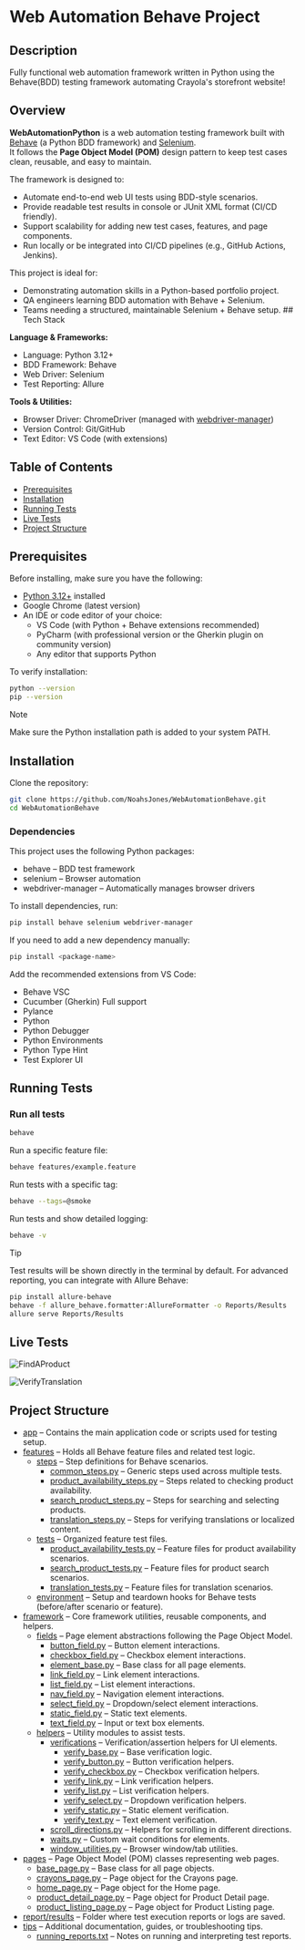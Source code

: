 
# Web Automation Behave Project

## Description

Fully functional web automation framework written in Python using the Behave(BDD) testing framework automating Crayola's storefront website!

## Overview

**WebAutomationPython** is a web automation testing framework built with [Behave](https://behave.readthedocs.io/en/stable/) (a Python BDD framework) and [Selenium](https://www.selenium.dev/).  
It follows the **Page Object Model (POM)** design pattern to keep test cases clean, reusable, and easy to maintain.  

The framework is designed to:  
- Automate end-to-end web UI tests using BDD-style scenarios.  
- Provide readable test results in console or JUnit XML format (CI/CD friendly).  
- Support scalability for adding new test cases, features, and page components.  
- Run locally or be integrated into CI/CD pipelines (e.g., GitHub Actions, Jenkins).  

This project is ideal for:  
- Demonstrating automation skills in a Python-based portfolio project.  
- QA engineers learning BDD automation with Behave + Selenium.  
- Teams needing a structured, maintainable Selenium + Behave setup. ## Tech Stack

**Language & Frameworks:**  
- Language: Python 3.12+  
- BDD Framework: Behave  
- Web Driver: Selenium  
- Test Reporting: Allure

**Tools & Utilities:**  
- Browser Driver: ChromeDriver (managed with [webdriver-manager](https://github.com/SergeyPirogov/webdriver_manager))  
- Version Control: Git/GitHub  
- Text Editor: VS Code (with extensions)
## Table of Contents

- [Prerequisites](#prerequisites)
- [Installation](#installation)
- [Running Tests](#running-tests)
- [Live Tests](#live-tests)
- [Project Structure](#project-structure)
## Prerequisites

Before installing, make sure you have the following:
- [Python 3.12+](https://www.python.org/downloads/) installed  
- Google Chrome (latest version)  
- An IDE or code editor of your choice:
  - VS Code (with Python + Behave extensions recommended)
  - PyCharm (with professional version or the Gherkin plugin on community version)
  - Any editor that supports Python

To verify installation:
```bash
python --version
pip --version
```
> [!NOTE]
> Make sure the Python installation path is added to your system PATH.

## Installation

Clone the repository:
```bash
git clone https://github.com/NoahsJones/WebAutomationBehave.git
cd WebAutomationBehave
```
### Dependencies

This project uses the following Python packages:
- behave – BDD test framework
- selenium – Browser automation
- webdriver-manager – Automatically manages browser drivers

To install dependencies, run:
```bash
pip install behave selenium webdriver-manager
```
If you need to add a new dependency manually:
```bash
pip install <package-name>
```
Add the recommended extensions from VS Code:
- Behave VSC
- Cucumber (Gherkin) Full support
- Pylance
- Python
- Python Debugger
- Python Environments 
- Python Type Hint
- Test Explorer UI
## Running Tests

### Run all tests
```bash
behave
```
Run a specific feature file:
```bash
behave features/example.feature
```
Run tests with a specific tag:
```bash
behave --tags=@smoke
```
Run tests and show detailed logging:
```bash
behave -v
```
> [!TIP]
> Test results will be shown directly in the terminal by default.
> For advanced reporting, you can integrate with Allure Behave:
```bash
pip install allure-behave
behave -f allure_behave.formatter:AllureFormatter -o Reports/Results
allure serve Reports/Results
```
## Live Tests

![FindAProduct](https://github.com/user-attachments/assets/abb69c90-276a-42be-b32a-afab4f4fbd61)

![VerifyTranslation](https://github.com/user-attachments/assets/3be2a3c7-ca7f-44f4-85e0-c7aaf4da5904)

## Project Structure

- [app](app/) – Contains the main application code or scripts used for testing setup.  
- [features](features/) – Holds all Behave feature files and related test logic.  
    - [steps](features/steps/) – Step definitions for Behave scenarios.  
        - [common_steps.py](features/steps/common_steps.py) – Generic steps used across multiple tests.  
        - [product_availability_steps.py](features/steps/product_availability_steps.py) – Steps related to checking product availability.  
        - [search_product_steps.py](features/steps/search_product_steps.py) – Steps for searching and selecting products.  
        - [translation_steps.py](features/steps/translation_steps.py) – Steps for verifying translations or localized content.  
    - [tests](features/tests/) – Organized feature test files.  
        - [product_availability_tests.py](features/tests/product_availability_tests.py) – Feature files for product availability scenarios.  
        - [search_product_tests.py](features/tests/search_product_tests.py) – Feature files for product search scenarios.  
        - [translation_tests.py](features/tests/translation_tests.py) – Feature files for translation scenarios.  
    - [environment](features/environment/) – Setup and teardown hooks for Behave tests (before/after scenario or feature).  
- [framework](framework/) – Core framework utilities, reusable components, and helpers.  
    - [fields](framework/fields/) – Page element abstractions following the Page Object Model.  
        - [button_field.py](framework/fields/button_field.py) – Button element interactions.  
        - [checkbox_field.py](framework/fields/checkbox_field.py) – Checkbox element interactions.  
        - [element_base.py](framework/fields/element_base.py) – Base class for all page elements.  
        - [link_field.py](framework/fields/link_field.py) – Link element interactions.  
        - [list_field.py](framework/fields/list_field.py) – List element interactions.  
        - [nav_field.py](framework/fields/nav_field.py) – Navigation element interactions.  
        - [select_field.py](framework/fields/select_field.py) – Dropdown/select element interactions.  
        - [static_field.py](framework/fields/static_field.py) – Static text elements.  
        - [text_field.py](framework/fields/text_field.py) – Input or text box elements.  
    - [helpers](framework/helpers/) – Utility modules to assist tests.  
        - [verifications](framework/helpers/verifications/) – Verification/assertion helpers for UI elements.  
            - [verify_base.py](framework/helpers/verifications/verify_base.py) – Base verification logic.  
            - [verify_button.py](framework/helpers/verifications/verify_button.py) – Button verification helpers.  
            - [verify_checkbox.py](framework/helpers/verifications/verify_checkbox.py) – Checkbox verification helpers.  
            - [verify_link.py](framework/helpers/verifications/verify_link.py) – Link verification helpers.  
            - [verify_list.py](framework/helpers/verifications/verify_list.py) – List verification helpers.  
            - [verify_select.py](framework/helpers/verifications/verify_select.py) – Dropdown verification helpers.  
            - [verify_static.py](framework/helpers/verifications/verify_static.py) – Static element verification.  
            - [verify_text.py](framework/helpers/verifications/verify_text.py) – Text element verification.  
        - [scroll_directions.py](framework/helpers/scroll_directions.py) – Helpers for scrolling in different directions.  
        - [waits.py](framework/helpers/waits.py) – Custom wait conditions for elements.  
        - [window_utilities.py](framework/helpers/window_utilities.py) – Browser window/tab utilities.  
- [pages](pages/) – Page Object Model (POM) classes representing web pages.  
    - [base_page.py](pages/base_page.py) – Base class for all page objects.  
    - [crayons_page.py](pages/crayons_page.py) – Page object for the Crayons page.  
    - [home_page.py](pages/home_page.py) – Page object for the Home page.  
    - [product_detail_page.py](pages/product_detail_page.py) – Page object for Product Detail page.  
    - [product_listing_page.py](pages/product_listing_page.py) – Page object for Product Listing page.  
- [report/results](report/results/) – Folder where test execution reports or logs are saved.  
- [tips](tips/) – Additional documentation, guides, or troubleshooting tips.  
    - [running_reports.txt](tips/running_reports.txt) – Notes on running and interpreting test reports.  
